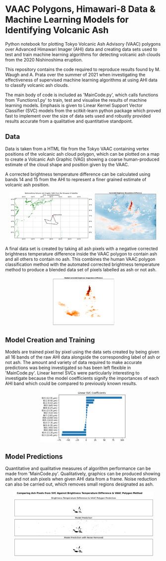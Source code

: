 # VAAC Polygons, Himawari-8 Data & Machine Learning Models for Identifying Volcanic Ash
Python notebook for plotting Tokyo Volcanic Ash Advisory (VAAC) polygons over Advanced Himawari Imager (AHI) data and creating data sets used to test and train machine learning algorithms for detecting volcanic ash clouds from the 2020 Nishinoshima eruption.

This repository contains the code required to reproduce results found by M. Waugh and A. Prata over the summer of 2021 when investigating the effectiveness of supervised machine learning algorithms at using AHI data to classify volcanic ash clouds. 

The main body of code is included as 'MainCode.py', which calls functions from 'Functions1.py' to train, test and visualise the results of machine learning models. Emphasis is given to Linear Kernel Support Vector Classifier (SVC) models from the scitkit-learn python package which proved fast to implement over the size of data sets used and robustly provided results accurate from a qualitative and quantitative standpoint.

## Data
Data is taken from a HTML file from the Tokyo VAAC containing vertex positions of the volcanic ash cloud polygon, which can be plotted on a map to create a Volcanic Ash Graphic (VAG) showing a coarse human-produced estimate of the cloud shape and position given by the VAAC.

A corrected brightness temperature difference can be calculated using bands 14 and 15 from the AHI to represent a finer grained estimate of volcanic ash position.

<p align="center">
  <img width="53%" src="/figures/ex_VAG.png">
  <img width="40.2%" src="/figures/ex_BTD.png">
</p>

A final data set is created by taking all ash pixels with a negative corrected brightness temperature difference inside the VAAC polygon to contain ash and all others to contain no ash. This combines the human VAAC polygon classification method with the automated corrected brightness temperature method to produce a blended data set of pixels labelled as ash or not ash.

<p align="center">
  <img width="40.2%" src="/figures/ex_dataset.png">
</p>


## Model Creation and Training
Models are trained pixel by pixel using the data sets created by being given all 16 bands of the raw AHI data alongside the corresponding label of ash or not ash. The amount and variety of data required to make accurate predictions was being investigated so has been left flexible in 'MainCode.py'. Linear kernel SVCs were particularly interesting to investigate because the model coefficients signify the importances of each AHI band which could be compared to previously known results.

<p align="center">
  <img width="55%" src="/figures/ex_coefficients.png">
</p>


## Model Predictions
Quantitative and qualitative measures of algorithm performance can be made from 'MainCode.py'. Qualitatively, graphics can be produced showing ash and not ash pixels when given AHI data from a frame. Noise reduction can also be carried out, which removes small regions designated as ash.

<p align="center">
  <img width="90%" src="/figures/ex_prediction.png">
</p>
